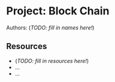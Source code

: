 # Project: Block Chain

Authors: (_TODO: fill in names here!_)

## Resources

*   (_TODO: fill in resources here!_)
*   ...
*   ...
